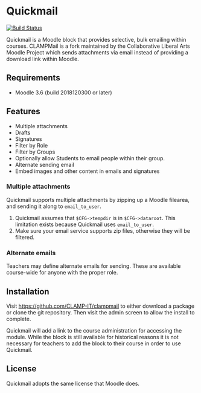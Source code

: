 # Quickmail

[![Build Status](https://travis-ci.org/CLAMP-IT/clampmail.svg)](https://travis-ci.org/CLAMP-IT/clampmail)

Quickmail is a Moodle block that provides selective, bulk emailing within courses. CLAMPMail is a fork maintained by the Collaborative Liberal Arts Moodle Project which sends attachments via email instead of providing a download link within Moodle.

## Requirements

- Moodle 3.6 (build 2018120300 or later)

## Features

* Multiple attachments
* Drafts
* Signatures
* Filter by Role
* Filter by Groups
* Optionally allow Students to email people within their group.
* Alternate sending email
* Embed images and other content in emails and signatures

### Multiple attachments

Quickmail supports multiple attachments by zipping up a Moodle filearea, and
sending it along to `email_to_user`.

1. Quickmail assumes that `$CFG->tempdir` is in `$CFG->dataroot`. This
limitation exists because Quickmail uses `email_to_user`.
2. Make sure your email service supports zip files, otherwise they will be filtered.

### Alternate emails

Teachers may define alternate emails for sending. These are available course-wide for anyone with the proper role.

## Installation

Visit <https://github.com/CLAMP-IT/clampmail> to either download a package or clone the git repository. Then visit the admin screen to allow the install to complete.

Quickmail will add a link to the course administration for accessing the module. While the block is still available for historical reasons it is not necessary for teachers to add the block to their course in order to use Quickmail.

## License

Quickmail adopts the same license that Moodle does.
